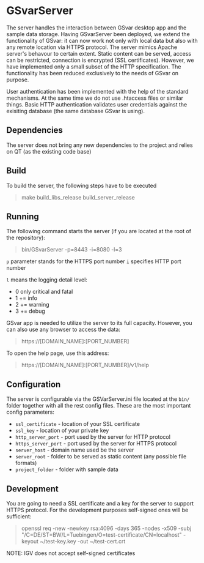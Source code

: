 # GSvarServer
The server handles the interaction between GSvar desktop app and the sample data storage. Having GSvarServer been deployed, we extend the functionality of GSvar: it can now work not only with local data but also with any remote location via HTTPS protocol. The server mimics Apache server's behavour to certain extent. Static content can be served, access can be restricted, connection is encrypted (SSL certificates). However, we have implemented only a small subset of the HTTP specification. The functionality has been reduced exclusively to the needs of GSvar on purpose.

User authentication has been implemented with the help of the standard mechanisms. At the same time we do not use .htaccess files or similar things. Basic HTTP authentication validates user credentials against the exisiting database (the same database GSvar is using). 

## Dependencies
The server does not bring any new dependencies to the project and relies on QT (as the existing code base)

## Build
To build the server, the following steps have to be executed
> make build_libs_release
> build_server_release

## Running
The following command starts the server (if you are located at the root of the repository):
> bin/GSvarServer -p=8443 -i=8080 -l=3

`p` parameter stands for the HTTPS port number
`i` specifies HTTP port number

`l` means the logging detail level:
* 0 only critical and fatal
* 1 += info
* 2 += warning
* 3 += debug

GSvar app is needed to utilize the server to its full capacity. However, you can also use any browser to access the data:
> https://[DOMAIN_NAME]:[PORT_NUMBER]


To open the help page, use this address:
> https://[DOMAIN_NAME]:[PORT_NUMBER]/v1/help

## Configuration
The server is configurable via the GSVarServer.ini file located at the `bin/` folder together with all the rest config files.
These are the most important config parameters:
* `ssl_certificate` - location of your SSL certificate
* `ssl_key` - location of your private key
* `http_server_port` - port used by the server for HTTP protocol
* `https_server_port` - port used by the server for HTTPS protocol
* `server_host` - domain name used be the server
* `server_root` - folder to be served as static content (any possible file formats)
* `project_folder` - folder with sample data

## Development
You are going to need a SSL certificate and a key for the server to support HTTPS protocol. For the development purposes self-signed ones will be sufficient:
> openssl req -new -newkey rsa:4096 -days 365 -nodes -x509 -subj "/C=DE/ST=BW/L=Tuebingen/O=test-certificate/CN=localhost" -keyout ~/test-key.key -out ~/test-cert.crt

NOTE: IGV does not accept self-signed certificates
